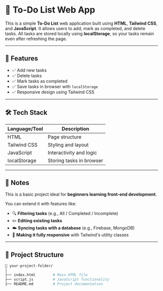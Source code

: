 # 📝 To-Do List Web App

This is a simple **To-Do List** web application built using **HTML**, **Tailwind CSS**, and **JavaScript**. It allows users to add, mark as completed, and delete tasks. All tasks are stored locally using **localStorage**, so your tasks remain even after refreshing the page.

---

## 🚀 Features

- ✅ Add new tasks
- ✅ Delete tasks
- ✅ Mark tasks as completed
- ✅ Save tasks in browser with `localStorage`
- ✅ Responsive design using Tailwind CSS

---

## 🛠️ Tech Stack

| Language/Tool  | Description                  |
|----------------|------------------------------|
| HTML           | Page structure               |
| Tailwind CSS   | Styling and layout           |
| JavaScript     | Interactivity and logic      |
| localStorage   | Storing tasks in browser     |

---
<section class="bg-white p-6 rounded shadow-lg max-w-2xl mx-auto my-6">
  <h2 class="text-2xl font-bold mb-4 text-gray-800">📍 Notes</h2>
  <p class="mb-4 text-gray-700">
    This is a basic project ideal for <strong>beginners learning front-end development</strong>.
  </p>
  <p class="mb-2 text-gray-700">You can extend it with features like:</p>
  <ul class="list-disc list-inside text-gray-700 space-y-1">
    <li>🔍 <strong>Filtering tasks</strong> (e.g., All / Completed / Incomplete)</li>
    <li>✏️ <strong>Editing existing tasks</strong></li>
    <li>☁️ <strong>Syncing tasks with a database</strong> (e.g., Firebase, MongoDB)</li>
    <li>📱 <strong>Making it fully responsive</strong> with Tailwind's utility classes</li>
  </ul>
</section>

---

## 📂 Project Structure


```bash
📁 your-project-folder/
│
├── index.html        # Main HTML file
├── script.js         # JavaScript functionality
├── README.md         # Project documentation




